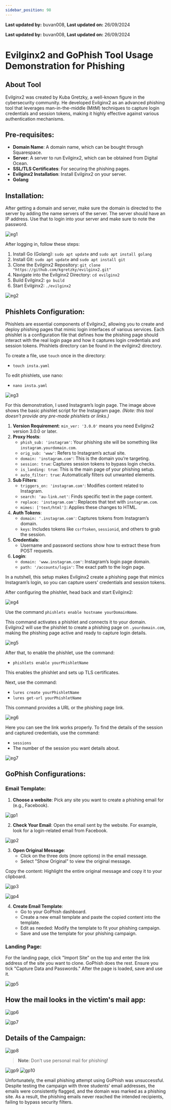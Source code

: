 ```yaml
---
sidebar_position: 98
---
```


**Last updated by:** buvan008, **Last updated on:** 26/09/2024


**Last updated by:** buvan008, **Last updated on:** 26/09/2024

# Evilginx2 and GoPhish Tool Usage Demonstration for Phishing

## About Tool
Evilginx2 was created by Kuba Gretzky, a well-known figure in the cybersecurity community. He developed Evilginx2 as an advanced phishing tool that leverages man-in-the-middle (MitM) techniques to capture login credentials and session tokens, making it highly effective against various authentication mechanisms.

## Pre-requisites:
- **Domain Name**: A domain name, which can be bought through Squarespace.
- **Server**: A server to run Evilginx2, which can be obtained from Digital Ocean.
- **SSL/TLS Certificates**: For securing the phishing pages.
- **Evilginx2 Installation**: Install Evilginx2 on your server.
- **Golang**

## Installation:
After getting a domain and server, make sure the domain is directed to the server by adding the name servers of the server. The server should have an IP address. Use that to login into your server and make sure to note the password.

![eg1](img/eg1.png)

After logging in, follow these steps:

1. Install Go (Golang): `sudo apt update` and `sudo apt install golang`
2. Install Git: `sudo apt update` and `sudo apt install git`
3. Clone the Evilginx2 Repository: `git clone "https://github.com/kgretzky/evilginx2.git"`
4. Navigate into the Evilginx2 Directory: `cd evilginx2`
5. Build Evilginx2: `go build`
6. Start Evilginx2: `./evilginx2`

![eg2](img/eg2.png)

## Phishlets Configuration:
Phishlets are essential components of Evilginx2, allowing you to create and deploy phishing pages that mimic login interfaces of various services. Each phishlet is a configuration file that defines how the phishing page should interact with the real login page and how it captures login credentials and session tokens. Phishlets directory can be found in the evilginx2 directory.

To create a file, use `touch` once in the directory:
- `touch insta.yaml`

To edit phishlets, use nano:
- `nano insta.yaml`

![eg3](img/eg3.png)

For this demonstration, I used Instagram’s login page. The image above shows the basic phishlet script for the Instagram page. *(Note: this tool doesn’t provide any pre-made phishlets or links.)*

1. **Version Requirement**: `min_ver: '3.0.0'` means you need Evilginx2 version 3.0.0 or later.
2. **Proxy Hosts**:
   - `phish_sub: 'instagram'`: Your phishing site will be something like `instagram.yourdomain.com`.
   - `orig_sub: 'www'`: Refers to Instagram’s actual site.
   - `domain: 'instagram.com'`: This is the domain you’re targeting.
   - `session: true`: Captures session tokens to bypass login checks.
   - `is_landing: true`: This is the main page of your phishing setup.
   - `auto_filter: true`: Automatically filters out unwanted elements.
3. **Sub Filters**:
   - `triggers_on: 'instagram.com'`: Modifies content related to Instagram.
   - `search: 'au-link.net'`: Finds specific text in the page content.
   - `replace: 'instagram.com'`: Replaces that text with `instagram.com`.
   - `mimes: ['text/html']`: Applies these changes to HTML.
4. **Auth Tokens**:
   - `domain: '.instagram.com'`: Captures tokens from Instagram’s domain.
   - `keys`: Includes tokens like `csrftoken`, `sessionid`, and others to grab the session.
5. **Credentials**:
   - Username and password sections show how to extract these from POST requests.
6. **Login**:
   - `domain: 'www.instagram.com'`: Instagram’s login page domain.
   - `path: '/accounts/login'`: The exact path to the login page.

In a nutshell, this setup makes Evilginx2 create a phishing page that mimics Instagram’s login, so you can capture users' credentials and session tokens.

After configuring the phishlet, head back and start Evilginx2:

![eg4](img/eg4.png)

Use the command `phishlets enable hostname yourDomainName`.

This command activates a phishlet and connects it to your domain. Evilginx2 will use the phishlet to create a phishing page on `.yourdomain.com`, making the phishing page active and ready to capture login details.

![eg5](img/eg5.png)

After that, to enable the phishlet, use the command:
- `phishlets enable yourPhishletName`

This enables the phishlet and sets up TLS certificates.

Next, use the command:
- `lures create yourPhishletName`
- `lures get-url yourPhishletName`

This command provides a URL or the phishing page link.

![eg6](img/eg6.png)

Here you can see the link works properly. To find the details of the session and captured credentials, use the command:
- `sessions`
- The number of the session you want details about.

![eg7](img/eg7.png)

## GoPhish Configurations:
### Email Template:
1. **Choose a website**: Pick any site you want to create a phishing email for (e.g., Facebook).

![gp1](img/gp1.png)

2. **Check Your Email**: Open the email sent by the website. For example, look for a login-related email from Facebook.

![gp2](img/gp2.png)

3. **Open Original Message**:
   - Click on the three dots (more options) in the email message.
   - Select "Show Original" to view the original message.

Copy the content: Highlight the entire original message and copy it to your clipboard.

![gp3](img/gp3.png)

![gp4](img/gp4.png)

4. **Create Email Template**:
   - Go to your GoPhish dashboard.
   - Create a new email template and paste the copied content into the template.
   - Edit as needed: Modify the template to fit your phishing campaign.
   - Save and use the template for your phishing campaign.

### Landing Page:
For the landing page, click "Import Site" on the top and enter the link address of the site you want to clone. GoPhish does the rest. Ensure you tick "Capture Data and Passwords." After the page is loaded, save and use it.

![gp5](img/gp5.png)

## How the mail looks in the victim's mail app:

![gp6](img/gp6.png)

![gp7](img/gp7.png)

## Details of the Campaign:

![gp8](img/gp8.png)

> **Note**: Don’t use personal mail for phishing!

![gp9](img/gp9.png)
![gp10](img/gp10.png)

Unfortunately, the email phishing attempt using GoPhish was unsuccessful. Despite testing the campaign with three students' email addresses, the emails were consistently flagged, and the domain was marked as a phishing site. As a result, the phishing emails never reached the intended recipients, failing to bypass security filters.
